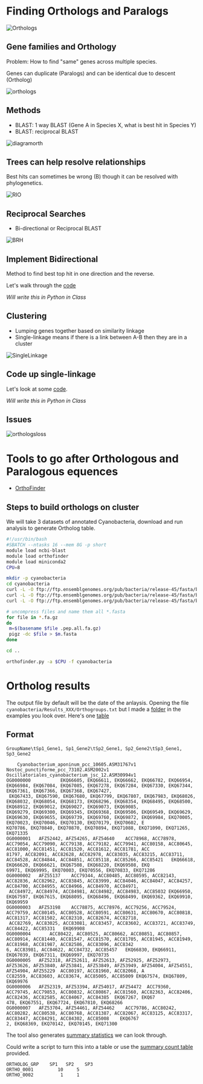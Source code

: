 # Finding Orthologs and Paralogs

![Orthologs](images/orthologs.gif)

## Gene families and Orthology

Problem: How to find "same" genes across multiple species.

Genes can duplicate (Paralogs) and can be identical due to descent (Ortholog)

![orthologs](img/Ortho-Paralog_tree.jpg "ortholog tree")

## Methods

* BLAST: 1 way BLAST (Gene A in Species X, what is best hit in Species Y)
* BLAST: reciprocal BLAST

![diagramorth](img/PMC3024942_1471-2105-12-11-3.png "Orth")


## Trees can help resolve relationships

Best hits can sometimes be wrong (B) though it can be resolved with phylogenetics.

![RIO](images/RIO_F1.jpeg)

## Reciprocal Searches

* Bi-directional or Reciprocal BLAST

![BRH](images/BRH.png)

## Implement Bidirectional

Method to find best top hit in one direction and the reverse.

Let's walk through the [code](https://github.com/hyphaltip/htbda_perl_class/blob/master/examples/Orthologs/bidirectional.pl)

_Will write this in Python in Class_


## Clustering

* Lumping genes together based on similarity linkage
* Single-linkage means if there is a link between A-B then they are in a cluster

![SingleLinkage](images/Single_Linkage1.gif)

## Code up single-linkage

Let's look at some [code](https://github.com/hyphaltip/htbda_perl_class/blob/master/examples/Orthologs/single_linkage.pl).

_Will write this in Python in Class_


## Issues

![orthologsloss](images/orthologs.png "Orthologs and Loss")


# Tools to go after Orthologous and Paralogous equences

* [OrthoFinder](https://davidemms.github.io/)

## Steps to build orthologs on cluster

We will take 3 datasets of annotated Cyanobacteria, download and run analysis to generate Ortholog table.

```bash
#!/usr/bin/bash
#SBATCH --ntasks 16 --mem 8G -p short
module load ncbi-blast
module load orthofinder
module load miniconda2
CPU=8

mkdir -p cyanobacteria
cd cyanobacteria
curl -L -O ftp://ftp.ensemblgenomes.org/pub/bacteria/release-45/fasta/bacteria_10_collection/oscillatoriales_cyanobacterium_jsc_12/pep/Oscillatoriales_cyanobacterium_jsc_12.ASM30994v1.pep.all.fa.gz
curl -L -O ftp://ftp.ensemblgenomes.org/pub/bacteria/release-45/fasta/bacteria_0_collection/nostoc_punctiforme_pcc_73102/pep/Nostoc_punctiforme_pcc_73102.ASM2002v1.pep.all.fa.gz
curl -L -O ftp://ftp.ensemblgenomes.org/pub/bacteria/release-45/fasta/bacteria_4_collection/cyanobacterium_aponinum_pcc_10605/pep/Cyanobacterium_aponinum_pcc_10605.ASM31767v1.pep.all.fa.gz

# uncompress files and name them all *.fasta
for file in *.fa.gz
do
 m=$(basename $file .pep.all.fa.gz)
 pigz -dc $file > $m.fasta
done

cd ..

orthofinder.py -a $CPU -f cyanobacteria
```

# Ortholog results

The output file by default will be the date of the anlaysis. Opening the file `cyanobacteria/Results_XXX/Orthogroups.txt` but I made a [folder](https://github.com/biodataprog/GEN220_2021_examples/blob/main/Orthologs/cyanobacteria/OrthoFinder/Results/Orthogroups/) in the examples you look over. Here's one [table](https://github.com/biodataprog/GEN220_2021_examples/blob/main/Orthologs/cyanobacteria/OrthoFinder/Results/Orthogroups/Orthogroups.tsv)

## Format

```text
GroupName\tSp1_Gene1, Sp1_Gene2\tSp2_Gene1, Sp2_Gene2\tSp3_Gene1, Sp3_Gene2
```


```text
	Cyanobacterium_aponinum_pcc_10605.ASM31767v1	Nostoc_punctiforme_pcc_73102.ASM2002v1	Oscillatoriales_cyanobacterium_jsc_12.ASM30994v1
OG0000000			EKQ66605, EKQ66611, EKQ66662, EKQ66782, EKQ66954, EKQ66984, EKQ67084, EKQ67085, EKQ67278, EKQ67284, EKQ67330, EKQ67344, EKQ67361, EKQ67366, EKQ67368, EKQ67427,
 EKQ67433, EKQ67590, EKQ67680, EKQ67799, EKQ67807, EKQ67983, EKQ68026, EKQ68032, EKQ68054, EKQ68173, EKQ68296, EKQ68354, EKQ68495, EKQ68500, EKQ68912, EKQ69012, EKQ69027, EKQ69073, EKQ69085,
EKQ69279, EKQ69300, EKQ69345, EKQ69368, EKQ69506, EKQ69549, EKQ69629, EKQ69630, EKQ69655, EKQ69739, EKQ69760, EKQ69872, EKQ69984, EKQ70005, EKQ70023, EKQ70046, EKQ70130, EKQ70179, EKQ70602, E
KQ70786, EKQ70840, EKQ70870, EKQ70894, EKQ71088, EKQ71090, EKQ71265, EKQ71335
OG0000001	AFZ52442, AFZ54265, AFZ54640	ACC78968, ACC78978, ACC79054, ACC79090, ACC79138, ACC79182, ACC79941, ACC80158, ACC80645, ACC81000, ACC81451, ACC81520, ACC81612, ACC81781, ACC
81797, ACC82091, ACC82628, ACC82978, ACC83035, ACC83215, ACC83711, ACC84528, ACC84844, ACC84851, ACC85118, ACC85266, ACC85421	EKQ66618, EKQ66620, EKQ66621, EKQ67508, EKQ68220, EKQ69508, EKQ
69971, EKQ69995, EKQ70003, EKQ70556, EKQ70833, EKQ71286
OG0000002	AFZ55137	ACC79344, ACC80485, ACC80595, ACC82143, ACC82836, ACC82962, ACC83845, ACC83999, ACC84046, ACC84047, ACC84257, ACC84700, ACC84955, ACC84966, ACC84970, ACC84971,
 ACC84972, ACC84974, ACC84981, ACC84982, ACC84983, ACC85032	EKQ66950, EKQ67597, EKQ67615, EKQ68095, EKQ68496, EKQ68499, EKQ69362, EKQ69910, EKQ69959
OG0000003	AFZ53198	ACC78875, ACC78976, ACC79256, ACC79524, ACC79759, ACC80145, ACC80528, ACC80591, ACC80631, ACC80670, ACC80818, ACC81317, ACC81502, ACC82310, ACC82674, ACC82718,
 ACC82769, ACC83025, ACC83081, ACC83457, ACC83602, ACC83721, ACC83749, ACC84422, ACC85331	EKQ69908
OG0000004		ACC80422, ACC80525, ACC80662, ACC80851, ACC80857, ACC80914, ACC81440, ACC81547, ACC81570, ACC81705, ACC81945, ACC81949, ACC81968, ACC81987, ACC82586, ACC83096, ACC8342
6, ACC83981, ACC84622, ACC84732, ACC85457	EKQ66830, EKQ66911, EKQ67039, EKQ67311, EKQ69997, EKQ70735
OG0000005	AFZ52318, AFZ52611, AFZ52613, AFZ52925, AFZ52973, AFZ53626, AFZ53840, AFZ53841, AFZ53849, AFZ53949, AFZ54004, AFZ54551, AFZ54904, AFZ55229	ACC80197, ACC81960, ACC82068, A
CC82559, ACC83603, ACC83674, ACC85005, ACC85009	EKQ67574, EKQ67809, EKQ69976
OG0000006	AFZ52319, AFZ53394, AFZ54017, AFZ54472	ACC79360, ACC79745, ACC79853, ACC80832, ACC80867, ACC81560, ACC82363, ACC82406, ACC82436, ACC82585, ACC84067, ACC84385	EKQ67267, EKQ67
478, EKQ67551, EKQ67724, EKQ67810, EKQ68266
OG0000007	AFZ53704, AFZ54461, AFZ54462	ACC79786, ACC80242, ACC80282, ACC80538, ACC80768, ACC81387, ACC82067, ACC83125, ACC83317, ACC83447, ACC84291, ACC84302, ACC85008	EKQ6767
2, EKQ68369, EKQ70142, EKQ70145, EKQ71300
```

The tool also generates [summary statistics](https://github.com/biodataprog/GEN220_2021_examples/tree/main/Orthologs/cyanobacteria/OrthoFinder/Results/Comparative_Genomics_Statistics) we can look through.

Could write a script to turn this into a table or use the [summary count table](https://github.com/biodataprog/GEN220_2021_examples/blob/main/Orthologs/cyanobacteria/OrthoFinder/Results/Orthogroups/Orthogroups.GeneCount.tsv) provided.

```text
ORTHOLOG_GRP	SP1   SP2    SP3
ORTHO_0001         10     5
ORTHO_0002          1     1
```
